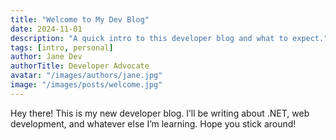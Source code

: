 ```yaml
---
title: "Welcome to My Dev Blog"
date: 2024-11-01
description: "A quick intro to this developer blog and what to expect."
tags: [intro, personal]
author: Jane Dev
authorTitle: Developer Advocate
avatar: "/images/authors/jane.jpg"
image: "/images/posts/welcome.jpg"
---
```


Hey there! This is my new developer blog. I’ll be writing about .NET, web development, and whatever else I’m learning. Hope you stick around!